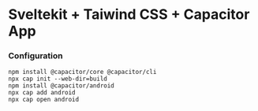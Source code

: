 # Sveltekit + Taiwind CSS + Capacitor App

### Configuration

`npm install @capacitor/core @capacitor/cli`\
`npx cap init --web-dir=build`\
`npm install @capacitor/android`\
`npx cap add android`\
`npx cap open android`
